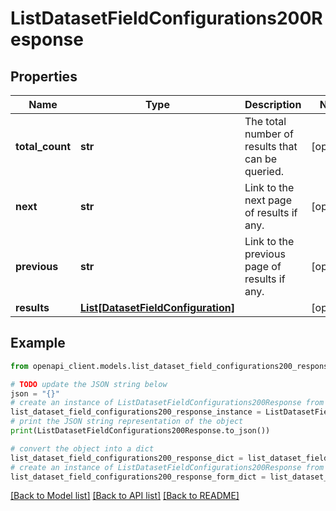 # ListDatasetFieldConfigurations200Response


## Properties

Name | Type | Description | Notes
------------ | ------------- | ------------- | -------------
**total_count** | **str** | The total number of results that can be queried. | [optional] 
**next** | **str** | Link to the next page of results if any. | [optional] 
**previous** | **str** | Link to the previous page of results if any. | [optional] 
**results** | [**List[DatasetFieldConfiguration]**](DatasetFieldConfiguration.md) |  | [optional] 

## Example

```python
from openapi_client.models.list_dataset_field_configurations200_response import ListDatasetFieldConfigurations200Response

# TODO update the JSON string below
json = "{}"
# create an instance of ListDatasetFieldConfigurations200Response from a JSON string
list_dataset_field_configurations200_response_instance = ListDatasetFieldConfigurations200Response.from_json(json)
# print the JSON string representation of the object
print(ListDatasetFieldConfigurations200Response.to_json())

# convert the object into a dict
list_dataset_field_configurations200_response_dict = list_dataset_field_configurations200_response_instance.to_dict()
# create an instance of ListDatasetFieldConfigurations200Response from a dict
list_dataset_field_configurations200_response_form_dict = list_dataset_field_configurations200_response.from_dict(list_dataset_field_configurations200_response_dict)
```
[[Back to Model list]](../README.md#documentation-for-models) [[Back to API list]](../README.md#documentation-for-api-endpoints) [[Back to README]](../README.md)


